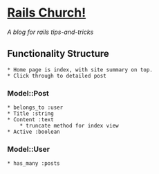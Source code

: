 # [Rails Church!](http://www.railschurch.com)
*_A blog for rails tips-and-tricks_*

## Functionality Structure
	* Home page is index, with site summary on top.
	* Click through to detailed post

### Model::Post
	* belongs_to :user
	* Title :string
	* Content :text
		* truncate method for index view
	* Active :boolean

### Model::User
	* has_many :posts

<!-- #### Model::MailingList -->